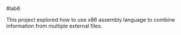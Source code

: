 #lab6

This project explored how to use x86 assembly language to combine information from multiple external files.
